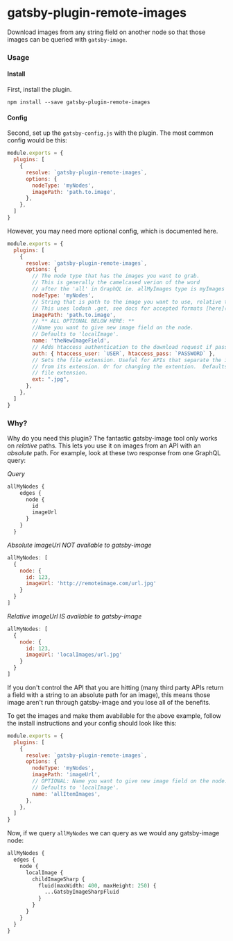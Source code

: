 # gatsby-plugin-remote-images
Download images from any string field on another node so that those images can be queried with `gatsby-image`.

### Usage
#### Install
First, install the plugin.

`npm install --save gatsby-plugin-remote-images`

#### Config
Second, set up the `gatsby-config.js` with the plugin.
The most common config would be this:
```javascript
module.exports = {
  plugins: [
    {
      resolve: `gatsby-plugin-remote-images`,
      options: {
        nodeType: 'myNodes',
        imagePath: 'path.to.image',
      },
    },
  ]
}
```
However, you may need more optional config, which is documented here.
```javascript
module.exports = {
  plugins: [
    {
      resolve: `gatsby-plugin-remote-images`,
      options: {
        // The node type that has the images you want to grab.
        // This is generally the camelcased verion of the word
        // after the 'all' in GraphQL ie. allMyImages type is myImages
        nodeType: 'myNodes',
        // String that is path to the image you want to use, relative to the node.
        // This uses lodash .get, see docs for accepted formats [here](https://lodash.com/docs/4.17.11#get).
        imagePath: 'path.to.image',
        // ** ALL OPTIONAL BELOW HERE: ** 
        //Name you want to give new image field on the node.
        // Defaults to 'localImage'.
        name: 'theNewImageField',
        // Adds htaccess authentication to the download request if passed in.
        auth: { htaccess_user: `USER`, htaccess_pass: `PASSWORD` },
        // Sets the file extension. Useful for APIs that separate the image file path
        // from its extension. Or for changing the extention.  Defaults to existing
        // file extension.
        ext: ".jpg",
      },
    },
  ]
}
```

### Why?
Why do you need this plugin? The fantastic gatsby-image tool only works on _relative_ paths.  This lets you use it on images from an API with an _absolute_ path.  For example, look at these two response from one GraphQL query:

*Query*
```graphql
allMyNodes {
    edges {
      node {
        id
        imageUrl
      }
    }
  }
```

*Absolute imageUrl NOT available to gatsby-image*
```javascript
allMyNodes: [
  {
    node: {
      id: 123,
      imageUrl: 'http://remoteimage.com/url.jpg'
    }
  }
]
```
*Relative imageUrl IS available to gatsby-image*
```javascript
allMyNodes: [
  {
    node: {
      id: 123,
      imageUrl: 'localImages/url.jpg'
    }
  }
]
```

If you don't control the API that you are hitting (many third party APIs return a field with a string to an absolute path for an image), this means those image aren't run through gatsby-image and you lose all of the benefits.

To get the images and make them avabilable for the above example, follow the install instructions and your config should look like this:

```javascript
module.exports = {
  plugins: [
    {
      resolve: `gatsby-plugin-remote-images`,
      options: {
        nodeType: 'myNodes',
        imagePath: 'imageUrl',
        // OPTIONAL: Name you want to give new image field on the node.
        // Defaults to 'localImage'.
        name: 'allItemImages',
      },
    },
  ]
}
```

Now, if we query `allMyNodes` we can query as we would any gatsby-image node:

```graphql
allMyNodes {
  edges {
    node {
      localImage {
        childImageSharp {
          fluid(maxWidth: 400, maxHeight: 250) {
            ...GatsbyImageSharpFluid
          }
        }
      }
    }
  }
}
```